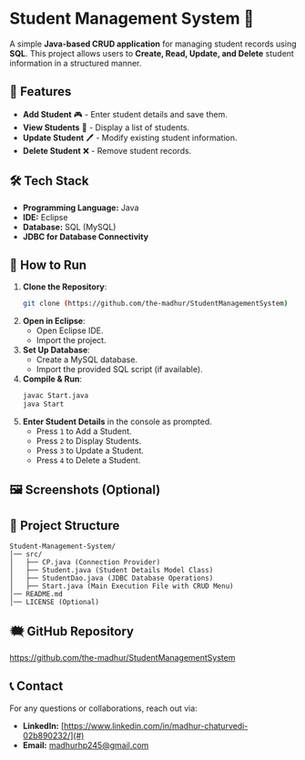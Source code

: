 # Student Management System 🏩

A simple **Java-based CRUD application** for managing student records using **SQL**. This project allows users to **Create, Read, Update, and Delete** student information in a structured manner.

## 📌 Features
- **Add Student** 🎮 - Enter student details and save them.
- **View Students** 📄 - Display a list of students.
- **Update Student** 🖊️ - Modify existing student information.
- **Delete Student** ❌ - Remove student records.

## 🛠 Tech Stack
- **Programming Language:** Java
- **IDE:** Eclipse
- **Database:** SQL (MySQL)
- **JDBC for Database Connectivity**

## 🚀 How to Run
1. **Clone the Repository**:
   ```sh
   git clone (https://github.com/the-madhur/StudentManagementSystem)
   ```
2. **Open in Eclipse**:
   - Open Eclipse IDE.
   - Import the project.
3. **Set Up Database**:
   - Create a MySQL database.
   - Import the provided SQL script (if available).
4. **Compile & Run**:
   ```sh
   javac Start.java
   java Start
   ```
5. **Enter Student Details** in the console as prompted.
   - Press `1` to Add a Student.
   - Press `2` to Display Students.
   - Press `3` to Update a Student.
   - Press `4` to Delete a Student.

## 🖼️ Screenshots (Optional)

## 📂 Project Structure
```
Student-Management-System/
│── src/
│   ├── CP.java (Connection Provider)
│   ├── Student.java (Student Details Model Class)
│   ├── StudentDao.java (JDBC Database Operations)
│   ├── Start.java (Main Execution File with CRUD Menu)
│── README.md
│── LICENSE (Optional)
```

## 🗮️ GitHub Repository
https://github.com/the-madhur/StudentManagementSystem

## 📞 Contact
For any questions or collaborations, reach out via:
- **LinkedIn:** [https://www.linkedin.com/in/madhur-chaturvedi-02b890232/](#)
- **Email:** madhurhp245@gmail.com

